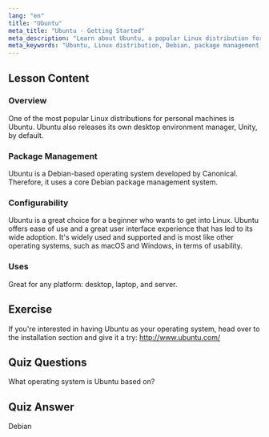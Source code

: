 ```yaml
---
lang: "en"
title: "Ubuntu"
meta_title: "Ubuntu - Getting Started"
meta_description: "Learn about Ubuntu, a popular Linux distribution for beginners. Discover its features, package management, and why it's great for desktop and server use."
meta_keywords: "Ubuntu, Linux distribution, Debian, package management, Linux beginner, Ubuntu tutorial, Linux guide"
---
```


## Lesson Content

### Overview

One of the most popular Linux distributions for personal machines is Ubuntu. Ubuntu also releases its own desktop environment manager, Unity, by default.

### Package Management

Ubuntu is a Debian-based operating system developed by Canonical. Therefore, it uses a core Debian package management system.

### Configurability

Ubuntu is a great choice for a beginner who wants to get into Linux. Ubuntu offers ease of use and a great user interface experience that has led to its wide adoption. It's widely used and supported and is most like other operating systems, such as macOS and Windows, in terms of usability.

### Uses

Great for any platform: desktop, laptop, and server.

## Exercise

If you're interested in having Ubuntu as your operating system, head over to the installation section and give it a try:
<http://www.ubuntu.com/>

## Quiz Questions

What operating system is Ubuntu based on?

## Quiz Answer

Debian
